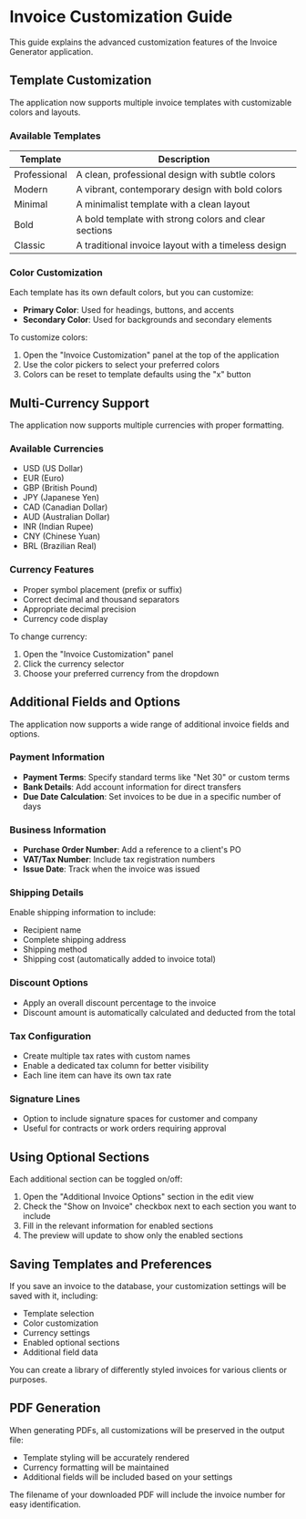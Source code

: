 # Invoice Customization Guide

This guide explains the advanced customization features of the Invoice Generator application.

## Template Customization

The application now supports multiple invoice templates with customizable colors and layouts.

### Available Templates

| Template | Description |
|----------|-------------|
| Professional | A clean, professional design with subtle colors |
| Modern | A vibrant, contemporary design with bold colors |
| Minimal | A minimalist template with a clean layout |
| Bold | A bold template with strong colors and clear sections |
| Classic | A traditional invoice layout with a timeless design |

### Color Customization

Each template has its own default colors, but you can customize:

- **Primary Color**: Used for headings, buttons, and accents
- **Secondary Color**: Used for backgrounds and secondary elements

To customize colors:
1. Open the "Invoice Customization" panel at the top of the application
2. Use the color pickers to select your preferred colors
3. Colors can be reset to template defaults using the "x" button

## Multi-Currency Support

The application now supports multiple currencies with proper formatting.

### Available Currencies

- USD (US Dollar)
- EUR (Euro)
- GBP (British Pound)
- JPY (Japanese Yen)
- CAD (Canadian Dollar)
- AUD (Australian Dollar)
- INR (Indian Rupee)
- CNY (Chinese Yuan)
- BRL (Brazilian Real)

### Currency Features

- Proper symbol placement (prefix or suffix)
- Correct decimal and thousand separators
- Appropriate decimal precision
- Currency code display

To change currency:
1. Open the "Invoice Customization" panel
2. Click the currency selector
3. Choose your preferred currency from the dropdown

## Additional Fields and Options

The application now supports a wide range of additional invoice fields and options.

### Payment Information

- **Payment Terms**: Specify standard terms like "Net 30" or custom terms
- **Bank Details**: Add account information for direct transfers
- **Due Date Calculation**: Set invoices to be due in a specific number of days

### Business Information

- **Purchase Order Number**: Add a reference to a client's PO
- **VAT/Tax Number**: Include tax registration numbers
- **Issue Date**: Track when the invoice was issued

### Shipping Details

Enable shipping information to include:
- Recipient name
- Complete shipping address
- Shipping method
- Shipping cost (automatically added to invoice total)

### Discount Options

- Apply an overall discount percentage to the invoice
- Discount amount is automatically calculated and deducted from the total

### Tax Configuration

- Create multiple tax rates with custom names
- Enable a dedicated tax column for better visibility
- Each line item can have its own tax rate

### Signature Lines

- Option to include signature spaces for customer and company
- Useful for contracts or work orders requiring approval

## Using Optional Sections

Each additional section can be toggled on/off:

1. Open the "Additional Invoice Options" section in the edit view
2. Check the "Show on Invoice" checkbox next to each section you want to include
3. Fill in the relevant information for enabled sections
4. The preview will update to show only the enabled sections

## Saving Templates and Preferences

If you save an invoice to the database, your customization settings will be saved with it, including:

- Template selection
- Color customization
- Currency settings
- Enabled optional sections
- Additional field data

You can create a library of differently styled invoices for various clients or purposes.

## PDF Generation

When generating PDFs, all customizations will be preserved in the output file:

- Template styling will be accurately rendered
- Currency formatting will be maintained
- Additional fields will be included based on your settings

The filename of your downloaded PDF will include the invoice number for easy identification.
